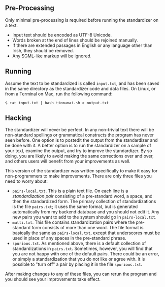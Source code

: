 
Pre-Processing
--------------
Only minimal pre-processing is required before running the standardizer
on a text.

* Input text should be encoded as UTF-8 Unicode.
* Words broken at the end of lines should be rejoined manually.
* If there are extended passages in English or any language other than Irish, they should be removed.
* Any SGML-like markup will be ignored.

Running
-------

Assume the text to be standardized is called `input.txt`, and has been saved in the same directory as the standardizer code and data files.  On Linux, or from a Terminal on Mac, run the following command:

	$ cat input.txt | bash tiomanai.sh > output.txt

Hacking
-------

The standardizer will never be perfect. In any non-trivial text there will be non-standard spellings or grammatical constructs the program has never seen before.  One option is to postedit the output from the standardizer and be done with it.  A better option is to run the standardizer on a sample of your text, examine the output, and try to improve the standardizer.  By so doing, you are likely to avoid making the same corrections over and over, and others users will benefit from your improvements as well.

This version of the standardizer was written specifically to make it easy for non-programmers to make improvements.  There are only three files you need to worry about:

* `pairs-local.txt`.  This is a plain text file.  On each line is a _standardization pair_ consisting of a pre-standard word, a space, and then the standardized form.  The primary collection of standardizations is the file `pairs.txt`; it uses the same format, but is generated automatically from my backend database and you should not edit it.  Any new pairs you want to add to the system should go in `pairs-local.txt`.
* `multi.txt`. This file contains standardization pairs where the pre-standard form consists of more than one word.  The file format is basically the same as `pairs-local.txt`, except that underscores must be used in place of any spaces in the pre-standard phrase.
* `spurious.txt`. As mentioned above, there is a default collection of standardizations in `pairs.txt`. Sometimes, however, you will find that you are not happy with one of the default pairs.  There could be an error, or simply a standardization that you do not like or agree with.  It is possible to "turn off" a pair by placing it in the file `spurious.txt`.

After making changes to any of these files, you can rerun the program and you should see your improvements take effect.

